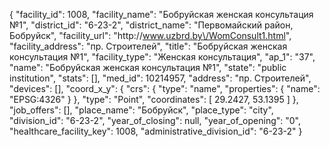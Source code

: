 {
    "facility_id": 1008,
    "facility_name": "Бобруйская женская консультация №1",
    "district_id": "6-23-2",
    "district_name": "Первомайский район, Бобруйск",
    "facility_url": "http:\/\/www.uzbrd.by\/WomConsult1.html",
    "facility_address": "пр. Строителей",
    "title": "Бобруйская женская консультация №1",
    "facility_type": "Женская консультация",
    "ap_1": "37",
    "name": "Бобруйская женская консультация №1",
    "state": "public institution",
    "stats": [],
    "med_id": 10214957,
    "address": "пр. Строителей",
    "devices": [],
    "coord_x_y": {
        "crs": {
            "type": "name",
            "properties": {
                "name": "EPSG:4326"
            }
        },
        "type": "Point",
        "coordinates": [
            29.2427,
            53.1395
        ]
    },
    "job_offers": [],
    "place_name": "Бобруйск",
    "place_type": "city",
    "division_id": "6-23-2",
    "year_of_closing": null,
    "year_of_opening": "0",
    "healthcare_facility_key": 1008,
    "administrative_division_id": "6-23-2"
}